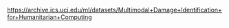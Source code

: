 https://archive.ics.uci.edu/ml/datasets/Multimodal+Damage+Identification+for+Humanitarian+Computing
